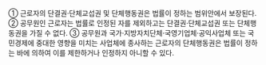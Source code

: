 ① 근로자의 단결권·단체교섭권 및 단체행동권은 법률이 정하는 범위안에서 보장된다.
② 공무원인 근로자는 법률로 인정된 자를 제외하고는 단결권·단체교섭권 또는 단체행동권을 가질 수 없다.
③ 공무원과 국가·지방자치단체·국영기업체·공익사업체 또는 국민경제에 중대한 영향을 미치는 사업체에 종사하는 근로자의 단체행동권은 법률이 정하는 바에 의하여 이를 제한하거나 인정하지 아니할 수 있다.
